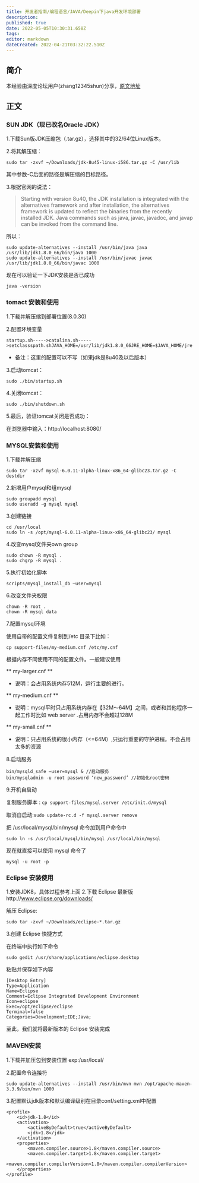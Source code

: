 ```yaml
---
title: 开发者指南/编程语言/JAVA/Deepin下java开发环境部署
description: 
published: true
date: 2022-05-05T10:30:31.658Z
tags: 
editor: markdown
dateCreated: 2022-04-21T03:32:22.510Z
---
```


## 简介

本经验由深度论坛用户(zhang12345shun)分享，[原文地址](https://bbs.deepin.org/forum.php?mod=viewthread&tid=36225)

## 正文

### SUN JDK（现已改名Oracle JDK）
1.下载Sun版JDK压缩包（.tar.gz），选择其中的32/64位Linux版本。

2.将其解压缩：

`sudo tar -zxvf ~/Downloads/jdk-8u45-linux-i586.tar.gz -C /usr/lib` 

其中参数-C后面的路径是解压缩的目标路径。

3.根据官网的说法：

> Starting with version 8u40, the JDK installation is integrated with the alternatives framework and after installation, the alternatives framework is updated to reflect the binaries from the recently installed JDK. Java commands such as java, javac, javadoc, and javap can be invoked from the command line.  

所以：

```
sudo update-alternatives --install /usr/bin/java java  /usr/lib/jdk1.8.0_66/bin/java 1000 
sudo update-alternatives --install /usr/bin/javac javac  /usr/lib/jdk1.8.0_66/bin/javac 1000
```

现在可以验证一下JDK安装是否已成功 

`java -version`

### tomact 安装和使用

1.下载并解压缩到部署位置(8.0.30)

2.配置环境变量

  `startup.sh----->catalina.sh----->setclassspath.shJAVA_HOME=/usr/lib/jdk1.8.0_66JRE_HOME=$JAVA_HOME/jre`

* 备注：这里的配置可以不写（如果jdk是8u40及以后版本） 

3.启动tomcat： 

  `sudo ./bin/startup.sh`

4.关闭tomcat： 

  `sudo ./bin/shutdown.sh`

5.最后，验证tomcat关闭是否成功：

  在浏览器中输入：http://localhost:8080/


### MYSQL安装和使用
1.下载并解压缩 

  `sudo tar -xzvf mysql-6.0.11-alpha-linux-x86_64-glibc23.tar.gz -C destdir`

2.新增用户mysql和组mysql 

```
sudo groupadd mysql 
sudo useradd -g mysql mysql
```

3.创建链接 

```
cd /usr/local 
sudo ln -s /opt/mysql-6.0.11-alpha-linux-x86_64-glibc23/ mysql
```

4.改变mysql文件夹own group 

```
sudo chown -R mysql . 
sudo chgrp -R mysql .
```

5.执行初始化脚本 

`scripts/mysql_install_db –user=mysql`

6.改变文件夹权限 

```
chown -R root . 
chown -R mysql data
```

7.配置mysql环境 

 使用自带的配置文件复制到/etc 目录下比如：

`cp support-files/my-medium.cnf /etc/my.cnf `

根据内存不同使用不同的配置文件。一般建议使用 

** my-larger.cnf ** 

* 说明：会占用系统内存512M，运行主要的进行。

** my-medium.cnf ** 

* 说明：mysql平时只占用系统内存在【32M～64M】之间，或者和其他程序一起工作时比如 web server .占用内存不会超过128M 

** my-small.cnf ** 

* 说明：只占用系统的很小内存（<=64M）,只运行重要的守护进程。不会占用太多的资源 

8.启动服务 

```
bin/mysqld_safe –user=mysql & //启动服务 
bin/mysqladmin -u root password ‘new_password’ //初始化root密码
```

9.开机自启动 

复制服务脚本 : `cp support-files/mysql.server /etc/init.d/mysql `

取消自启动:`sudo update-rc.d -f mysql.server remove`

把 /usr/local/mysql/bin/mysql 命令加到用户命令中 

`sudo ln -s /usr/local/mysql/bin/mysql /usr/local/bin/mysql `

现在就直接可以使用 mysql 命令了 

`mysql -u root -p`

### Eclipse 安装使用
1.安装JDK8，具体过程参考上面
2.下载 Eclipse 最新版http://www.eclipse.org/downloads/ 

解压 Eclipse:

 `sudo tar -zxvf ~/Downloads/eclipse-*.tar.gz`

3.创建 Eclipse 快捷方式 

在终端中执行如下命令 

` sudo gedit /usr/share/applications/eclipse.desktop `

粘贴并保存如下内容 

```
[Desktop Entry] 
Type=Application 
Name=Eclipse 
Comment=Eclipse Integrated Development Environment 
Icon=eclipse 
Exec=/opt/eclipse/eclipse 
Terminal=false 
Categories=Development;IDE;Java; 
```

至此，我们就将最新版本的 Eclipse 安装完成


### MAVEN安装

1.下载并加压包到安装位置 exp:/usr/local/

2.配置命令连接符

`sudo update-alternatives --install /usr/bin/mvn mvn /opt/apache-maven-3.3.9/bin/mvn 1000`

3.配置默认jdk版本和默认编译级别在目录conf/setting.xml中配置

```
<profile>
    <id>jdk-1.8</id>
    <activation>
        <activeByDefault>true</activeByDefault>
        <jdk>1.8</jdk>
    </activation>
    <properties>      
        <maven.compiler.source>1.8</maven.compiler.source>
        <maven.compiler.target>1.8</maven.compiler.target>            
        <maven.compiler.compilerVersion>1.8</maven.compiler.compilerVersion>
    </properties>
</profile>
```
